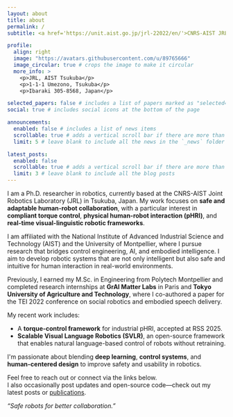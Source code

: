 ```yaml
---
layout: about
title: about
permalink: /
subtitle: <a href='https://unit.aist.go.jp/jrl-22022/en/'>CNRS-AIST JRL</a>, <a href='https://www.aist.go.jp/'>AIST</a>, <a href='https://www.umontpellier.fr/'>University of Montpellier</a>. Tsukuba, Japan. "Safe robots for better collaboration."

profile:
  align: right
  image: "https://avatars.githubusercontent.com/u/89765666"
  image_circular: true # crops the image to make it circular
  more_info: >
    <p>JRL, AIST Tsukuba</p>
    <p>1-1-1 Umezono, Tsukuba</p>
    <p>Ibaraki 305-8568, Japan</p>

selected_papers: false # includes a list of papers marked as "selected={true}"
social: true # includes social icons at the bottom of the page

announcements:
  enabled: false # includes a list of news items
  scrollable: true # adds a vertical scroll bar if there are more than 3 news items
  limit: 5 # leave blank to include all the news in the `_news` folder

latest_posts:
  enabled: false
  scrollable: true # adds a vertical scroll bar if there are more than 3 new posts items
  limit: 3 # leave blank to include all the blog posts
---
```


I am a Ph.D. researcher in robotics, currently based at the CNRS-AIST Joint Robotics Laboratory (JRL) in Tsukuba, Japan. My work focuses on **safe and adaptable human-robot collaboration**, with a particular interest in **compliant torque control**, **physical human-robot interaction (pHRI)**, and **real-time visual-linguistic robotic frameworks**.

I am affiliated with the National Institute of Advanced Industrial Science and Technology (AIST) and the University of Montpellier, where I pursue research that bridges control engineering, AI, and embodied intelligence. I aim to develop robotic systems that are not only intelligent but also safe and intuitive for human interaction in real-world environments.

Previously, I earned my M.Sc. in Engineering from Polytech Montpellier and completed research internships at **GrAI Matter Labs** in Paris and **Tokyo University of Agriculture and Technology**, where I co-authored a paper for the TEI 2022 conference on social robotics and embodied speech delivery.

My recent work includes:

- A **torque-control framework** for industrial pHRI, accepted at RSS 2025.
- **Scalable Visual Language Robotics (SVLR)**, an open-source framework that enables natural language-based control of robots without retraining.

I'm passionate about blending **deep learning**, **control systems**, and **human-centered design** to improve safety and usability in robotics.

Feel free to reach out or connect via the links below.  
I also occasionally post updates and open-source code—check out my latest posts or [publications](/publications/).

_“Safe robots for better collaboration.”_
